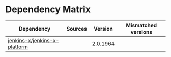 # Dependency Matrix

Dependency | Sources | Version | Mismatched versions
---------- | ------- | ------- | -------------------
[jenkins-x/jenkins-x-platform](https://github.com/jenkins-x/jenkins-x-platform) |  | [2.0.1964](https://github.com/jenkins-x/jenkins-x-platform/releases/tag/v2.0.1964) | 
